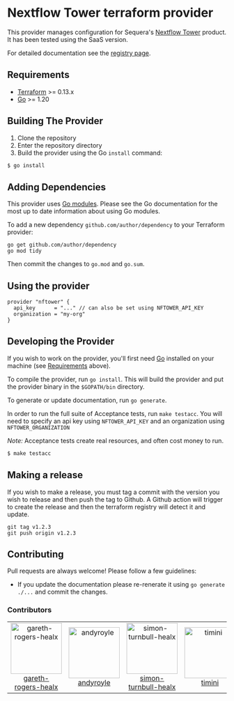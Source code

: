# Nextflow Tower terraform provider

This provider manages configuration for Sequera's [Nextflow Tower](https://tower.nf/) product. It has been tested using the SaaS version.

For detailed documentation see the [registry page](https://registry.terraform.io/providers/healx/nftower).

## Requirements

-	[Terraform](https://www.terraform.io/downloads.html) >= 0.13.x
-	[Go](https://golang.org/doc/install) >= 1.20

## Building The Provider

1. Clone the repository
1. Enter the repository directory
1. Build the provider using the Go `install` command: 
```sh
$ go install
```

## Adding Dependencies

This provider uses [Go modules](https://github.com/golang/go/wiki/Modules).
Please see the Go documentation for the most up to date information about using Go modules.

To add a new dependency `github.com/author/dependency` to your Terraform provider:

```
go get github.com/author/dependency
go mod tidy
```

Then commit the changes to `go.mod` and `go.sum`.

## Using the provider

```hcl
provider "nftower" {
  api_key      = "..." // can also be set using NFTOWER_API_KEY
  organization = "my-org"
}
```

## Developing the Provider

If you wish to work on the provider, you'll first need [Go](http://www.golang.org) installed on your machine (see [Requirements](#requirements) above).

To compile the provider, run `go install`. This will build the provider and put the provider binary in the `$GOPATH/bin` directory.

To generate or update documentation, run `go generate`.

In order to run the full suite of Acceptance tests, run `make testacc`. You will need to specify an api key using `NFTOWER_API_KEY` and an organization using `NFTOWER_ORGANIZATION`

*Note:* Acceptance tests create real resources, and often cost money to run.

```sh
$ make testacc
```

## Making a release

If you wish to make a release, you must tag a commit with the version you wish to release and then push the tag to Github. A Github action will trigger to create the release and then the terraform registry will detect it and update.

```
git tag v1.2.3
git push origin v1.2.3
```

## Contributing

Pull requests are always welcome! Please follow a few guidelines:

- If you update the documentation please re-renerate it using `go generate ./...` and commit the changes.

### Contributors

<!---
table generated using https://contributors-table-generator.vercel.app/
-->

<table>
   <tr>
      <td align="center"><a href="https://github.com/gareth-rogers-healx"><img alt="gareth-rogers-healx" src="https://avatars.githubusercontent.com/u/68058406?v=4" width="117" /><br />gareth-rogers-healx</a></td>
      <td align="center"><a href="https://github.com/andyroyle"><img alt="andyroyle" src="https://avatars.githubusercontent.com/u/1472779?v=4" width="117" /><br />andyroyle</a></td>
      <td align="center"><a href="https://github.com/simon-turnbull-healx"><img alt="simon-turnbull-healx" src="https://avatars.githubusercontent.com/u/99724107?v=4" width="117" /><br />simon-turnbull-healx</a></td>
      <td align="center"><a href="https://github.com/timini"><img alt="timini" src="https://avatars.githubusercontent.com/u/247302?v=4" width="117" /><br />timini</a></td>
   </tr>
</table>
